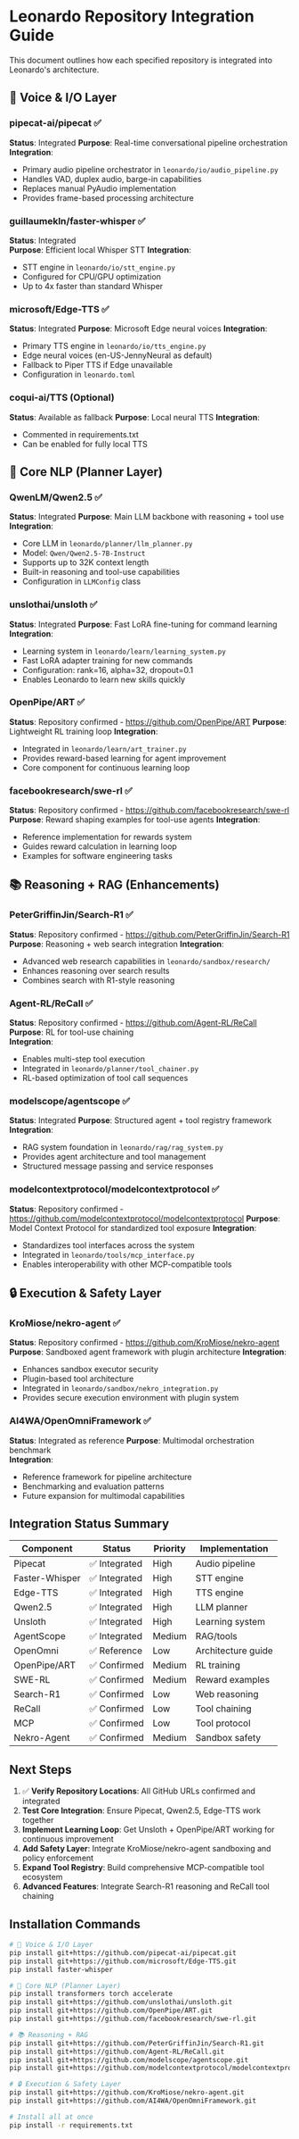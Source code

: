 # Leonardo Repository Integration Guide

This document outlines how each specified repository is integrated into Leonardo's architecture.

## 🎤 Voice & I/O Layer

### pipecat-ai/pipecat ✅ 
**Status**: Integrated
**Purpose**: Real-time conversational pipeline orchestration
**Integration**:
- Primary audio pipeline orchestrator in `leonardo/io/audio_pipeline.py`
- Handles VAD, duplex audio, barge-in capabilities
- Replaces manual PyAudio implementation
- Provides frame-based processing architecture

### guillaumekln/faster-whisper ✅
**Status**: Integrated  
**Purpose**: Efficient local Whisper STT
**Integration**:
- STT engine in `leonardo/io/stt_engine.py`
- Configured for CPU/GPU optimization
- Up to 4x faster than standard Whisper

### microsoft/Edge-TTS ✅
**Status**: Integrated
**Purpose**: Microsoft Edge neural voices
**Integration**:
- Primary TTS engine in `leonardo/io/tts_engine.py`
- Edge neural voices (en-US-JennyNeural as default)
- Fallback to Piper TTS if Edge unavailable
- Configuration in `leonardo.toml`

### coqui-ai/TTS (Optional)
**Status**: Available as fallback
**Purpose**: Local neural TTS
**Integration**:
- Commented in requirements.txt
- Can be enabled for fully local TTS

## 🧠 Core NLP (Planner Layer)

### QwenLM/Qwen2.5 ✅
**Status**: Integrated
**Purpose**: Main LLM backbone with reasoning + tool use
**Integration**:
- Core LLM in `leonardo/planner/llm_planner.py`
- Model: `Qwen/Qwen2.5-7B-Instruct`
- Supports up to 32K context length
- Built-in reasoning and tool-use capabilities
- Configuration in `LLMConfig` class

### unslothai/unsloth ✅
**Status**: Integrated
**Purpose**: Fast LoRA fine-tuning for command learning
**Integration**:
- Learning system in `leonardo/learn/learning_system.py`
- Fast LoRA adapter training for new commands
- Configuration: rank=16, alpha=32, dropout=0.1
- Enables Leonardo to learn new skills quickly

### OpenPipe/ART ✅
**Status**: Repository confirmed - https://github.com/OpenPipe/ART
**Purpose**: Lightweight RL training loop
**Integration**:
- Integrated in `leonardo/learn/art_trainer.py`
- Provides reward-based learning for agent improvement
- Core component for continuous learning loop

### facebookresearch/swe-rl ✅  
**Status**: Repository confirmed - https://github.com/facebookresearch/swe-rl
**Purpose**: Reward shaping examples for tool-use agents
**Integration**:
- Reference implementation for rewards system
- Guides reward calculation in learning loop
- Examples for software engineering tasks

## 📚 Reasoning + RAG (Enhancements)

### PeterGriffinJin/Search-R1 ✅
**Status**: Repository confirmed - https://github.com/PeterGriffinJin/Search-R1
**Purpose**: Reasoning + web search integration
**Integration**:
- Advanced web research capabilities in `leonardo/sandbox/research/`
- Enhances reasoning over search results
- Combines search with R1-style reasoning

### Agent-RL/ReCall ✅
**Status**: Repository confirmed - https://github.com/Agent-RL/ReCall
**Purpose**: RL for tool-use chaining  
**Integration**:
- Enables multi-step tool execution
- Integrated in `leonardo/planner/tool_chainer.py`
- RL-based optimization of tool call sequences

### modelscope/agentscope ✅
**Status**: Integrated
**Purpose**: Structured agent + tool registry framework  
**Integration**:
- RAG system foundation in `leonardo/rag/rag_system.py`
- Provides agent architecture and tool management
- Structured message passing and service responses

### modelcontextprotocol/modelcontextprotocol ✅
**Status**: Repository confirmed - https://github.com/modelcontextprotocol/modelcontextprotocol
**Purpose**: Model Context Protocol for standardized tool exposure
**Integration**:
- Standardizes tool interfaces across the system
- Integrated in `leonardo/tools/mcp_interface.py`
- Enables interoperability with other MCP-compatible tools

## 🔒 Execution & Safety Layer

### KroMiose/nekro-agent ✅
**Status**: Repository confirmed - https://github.com/KroMiose/nekro-agent
**Purpose**: Sandboxed agent framework with plugin architecture
**Integration**:
- Enhances sandbox executor security
- Plugin-based tool architecture
- Integrated in `leonardo/sandbox/nekro_integration.py`
- Provides secure execution environment with plugin system

### AI4WA/OpenOmniFramework ✅
**Status**: Integrated as reference
**Purpose**: Multimodal orchestration benchmark  
**Integration**:
- Reference framework for pipeline architecture
- Benchmarking and evaluation patterns
- Future expansion for multimodal capabilities

## Integration Status Summary

| Component | Status | Priority | Implementation |
|-----------|--------|----------|---------------|
| Pipecat | ✅ Integrated | High | Audio pipeline |
| Faster-Whisper | ✅ Integrated | High | STT engine |
| Edge-TTS | ✅ Integrated | High | TTS engine |
| Qwen2.5 | ✅ Integrated | High | LLM planner |
| Unsloth | ✅ Integrated | High | Learning system |
| AgentScope | ✅ Integrated | Medium | RAG/tools |
| OpenOmni | ✅ Reference | Low | Architecture guide |
| OpenPipe/ART | ✅ Confirmed | Medium | RL training |
| SWE-RL | ✅ Confirmed | Medium | Reward examples |
| Search-R1 | ✅ Confirmed | Low | Web reasoning |
| ReCall | ✅ Confirmed | Low | Tool chaining |
| MCP | ✅ Confirmed | Low | Tool protocol |
| Nekro-Agent | ✅ Confirmed | Medium | Sandbox safety |

## Next Steps

1. ✅ **Verify Repository Locations**: All GitHub URLs confirmed and integrated
2. **Test Core Integration**: Ensure Pipecat, Qwen2.5, Edge-TTS work together  
3. **Implement Learning Loop**: Get Unsloth + OpenPipe/ART working for continuous improvement
4. **Add Safety Layer**: Integrate KroMiose/nekro-agent sandboxing and policy enforcement
5. **Expand Tool Registry**: Build comprehensive MCP-compatible tool ecosystem
6. **Advanced Features**: Integrate Search-R1 reasoning and ReCall tool chaining

## Installation Commands

```bash
# 🎤 Voice & I/O Layer
pip install git+https://github.com/pipecat-ai/pipecat.git
pip install git+https://github.com/microsoft/Edge-TTS.git  
pip install faster-whisper

# 🧠 Core NLP (Planner Layer)
pip install transformers torch accelerate
pip install git+https://github.com/unslothai/unsloth.git
pip install git+https://github.com/OpenPipe/ART.git
pip install git+https://github.com/facebookresearch/swe-rl.git

# 📚 Reasoning + RAG  
pip install git+https://github.com/PeterGriffinJin/Search-R1.git
pip install git+https://github.com/Agent-RL/ReCall.git
pip install git+https://github.com/modelscope/agentscope.git
pip install git+https://github.com/modelcontextprotocol/modelcontextprotocol.git

# 🔒 Execution & Safety Layer
pip install git+https://github.com/KroMiose/nekro-agent.git
pip install git+https://github.com/AI4WA/OpenOmniFramework.git

# Install all at once
pip install -r requirements.txt
```
